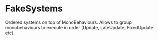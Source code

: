 # FakeSystems

Ordered systems on top of MonoBehaviours.
Allows to group monobehaviours to execute in order (Update, LateUpdate, FixedUpdate etc).